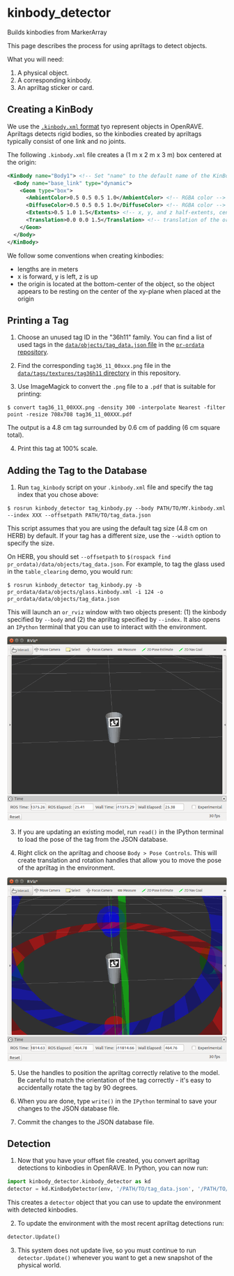 # kinbody_detector
Builds kinbodies from MarkerArray 

This page describes the process for using apriltags to detect objects.

What you will need:

1. A physical object.
2. A corresponding kinbody.
3. An apriltag sticker or card.

## Creating a KinBody

We use the [`.kinbody.xml` format](http://openrave.programmingvision.com/wiki/index.php/Format:XML#KinBod) tyo represent objects in OpenRAVE. Apriltags detects rigid bodies, so the kinbodies created by apriltags typically consist of one link and no joints.

The following `.kinbody.xml` file creates a (1 m x 2 m x 3 m) box centered at the origin:
```xml
<KinBody name="Body1"> <!-- Set "name" to the default name of the KinBody. -->
  <Body name="base_link" type="dynamic">
    <Geom type="box">
      <AmbientColor>0.5 0.5 0.5 1.0</AmbientColor> <!-- RGBA color -->
      <DiffuseColor>0.5 0.5 0.5 1.0</DiffuseColor> <!-- RGBA color -->
      <Extents>0.5 1.0 1.5</Extents> <!-- x, y, and z half-extents, centered at the origin -->
      <Translation>0.0 0.0 1.5</Translation> <!-- translation of the origin -->
    </Geom>
  </Body>
</KinBody>
```

We follow some conventions when creating kinbodies:

- lengths are in meters
- x is forward, y is left, z is up
- the origin is located at the bottom-center of the object, so the object appears to be resting on the center of the xy-plane when placed at the origin 

## Printing a Tag

1. Choose an unused tag ID in the "36h11" family. You can find a list of used tags in the [`data/objects/tag_data.json` file](https://github.com/personalrobotics/pr-ordata/blob/master/data/objects/tag_data.json) in the [`pr-ordata` repository](https://github.com/personalrobotics/pr-ordata).

2. Find the corresponding `tag36_11_00xxx.png` file in the [`data/tags/textures/tag36h11` directory](https://github.com/personalrobotics/kinbody_detector/tree/master/data/tags/textures/tag36h11) in this repository.

3. Use ImageMagick to convert the `.png` file to a `.pdf` that is suitable for printing:
  ```console
  $ convert tag36_11_00XXX.png -density 300 -interpolate Nearest -filter point -resize 708x708 tag36_11_00XXX.pdf
  ```
  The output is a 4.8 cm tag surrounded by 0.6 cm of padding (6 cm square total).

4. Print this tag at 100% scale.

## Adding the Tag to the Database

1. Run `tag_kinbody` script on your `.kinbody.xml` file and specify the tag index that you chose above:
  ```console
  $ rosrun kinbody_detector tag_kinbody.py --body PATH/TO/MY.kinbody.xml --index XXX --offsetpath PATH/TO/tag_data.json
  ```
  This script assumes that you are using the default tag size (4.8 cm on HERB) by default. If your tag has a different size, use the `--width` option to specify the size.
  
  On HERB, you should set `--offsetpath` to `$(rospack find pr_ordata)/data/objects/tag_data.json`. For example, to tag the glass used in the `table_clearing` demo, you would run:
  ```console
  $ rosrun kinbody_detector tag_kinbody.py -b pr_ordata/data/objects/glass.kinbody.xml -i 124 -o pr_ordata/data/objects/tag_data.json
  ```
  
  This will launch an `or_rviz` window with two objects present: (1) the kinbody specified by `--body` and (2) the apriltag specified by `--index`. It also opens an `IPython` terminal that you can use to interact with the environment.
  
  ![kinbody_detector RViz window](docs/kinbody_detector_open.png)
  
3. If you are updating an existing model, run `read()` in the IPython terminal to load the pose of the tag from the JSON database.
  
4. Right click on the apriltag and choose `Body > Pose Controls`. This will create translation and rotation handles that allow you to move the pose of the apriltag in the environment.

  ![kinbody_detector Pose Controls](docs/kinbody_detector_pose.png)

5. Use the handles to position the apriltag correctly relative to the model. Be careful to match the orientation of the tag correctly - it's easy to accidentally rotate the tag by 90 degrees.

6. When you are done, type `write()` in the `IPython` terminal to save your changes to the JSON database file.

7. Commit the changes to the JSON database file.


## Detection

1. Now that you have your offset file created, you convert apriltag detections to kinbodies in OpenRAVE. In Python, you can now run:
  ```python
  import kinbody_detector.kinbody_detector as kd
  detector = kd.KinBodyDetector(env, '/PATH/TO/tag_data.json', '/PATH/TO/KINBODY/FOLDER', '/apriltags/marker_array')
  ```
  This creates a `detector` object that you can use to update the environment with detected kinbodies.

2. To update the environment with the most recent apriltag detections run:
  ```python
  detector.Update()
  ```

3. This system does not update live, so you must continue to run `detector.Update()` whenever you want to get a new snapshot of the physical world.
